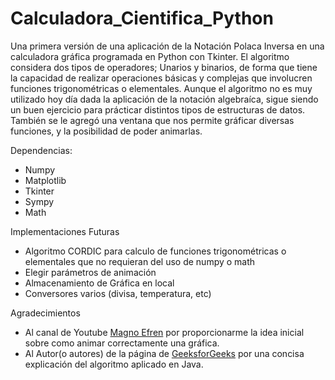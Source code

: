 # Calculadora_Cientifica_Python
Una primera versión de una aplicación de la Notación Polaca Inversa en una calculadora gráfica programada en Python con Tkinter.
El algoritmo considera dos tipos de operadores; Unarios y binarios, de forma que tiene la capacidad de realizar operaciones básicas y complejas que involucren funciones trigonométricas o elementales. Aunque el algoritmo no es muy utilizado hoy día dada la aplicación de la notación algebraíca, sigue siendo un buen ejercicio para prácticar distintos tipos de estructuras de datos. También se le agregó una ventana que nos permite gráficar diversas funciones, y la posibilidad de poder animarlas.

Dependencias:
- Numpy
- Matplotlib
- Tkinter
- Sympy
- Math


Implementaciones Futuras
- Algoritmo CORDIC para calculo de funciones trigonométricas o elementales que no requieran del uso de numpy o math
- Elegir parámetros de animación 
- Almacenamiento de Gráfica en local
- Conversores varios (divisa, temperatura, etc)


Agradecimientos
- Al canal de Youtube [Magno Efren](https://www.youtube.com/watch?v=KEG-NBVLrSg) por proporcionarme la idea inicial sobre como animar correctamente una gráfica.
- Al Autor(o autores) de la página de [GeeksforGeeks](https://www.geeksforgeeks.org/evaluate-the-value-of-an-arithmetic-expression-in-reverse-polish-notation-in-java/) por una concisa explicación del algoritmo aplicado en Java.
